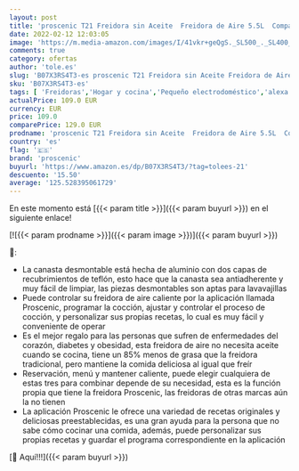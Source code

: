 ```yaml
---
layout: post
title: 'proscenic T21 Freidora sin Aceite  Freidora de Aire 5.5L  Compatible con App y Alexa  Freidora sin Aceite WIFI  Función de combinación  Recetas Españolas Online  Sin PFOA  Pantalla LED Táctil  1700W'
date: 2022-02-12 12:03:05
image: 'https://m.media-amazon.com/images/I/41vkr+geQgS._SL500_._SL400_.jpg'
comments: true
category: ofertas
author: 'tole.es'
slug: 'B07X3RS4T3-es proscenic T21 Freidora sin Aceite Freidora de Aire 5.5L...'
sku: 'B07X3RS4T3-es'
tags: [ 'Freidoras','Hogar y cocina','Pequeño electrodoméstico','alexa','proscenic', ]
actualPrice: 109.0 EUR
currency: EUR
price: 109.0
comparePrice: 129.0 EUR
prodname: 'proscenic T21 Freidora sin Aceite  Freidora de Aire 5.5L  Compatible con App y Alexa  Freidora sin Aceite WIFI  Función de combinación  Recetas Españolas Online  Sin PFOA  Pantalla LED Táctil  1700W'
country: 'es'
flag: '🇪🇸'
brand: 'proscenic'
buyurl: 'https://www.amazon.es/dp/B07X3RS4T3/?tag=tolees-21'
descuento: '15.50'
average: '125.528395061729'
---
```


En este momento está [{{< param title >}}]({{< param buyurl >}}) en el siguiente enlace!

[![{{< param prodname >}}]({{< param image >}})]({{< param buyurl >}})

🔎:

- La canasta desmontable está hecha de aluminio con dos capas de recubrimientos de teflón, esto hace que la canasta sea antiadherente y muy fácil de limpiar, las piezas desmontables son aptas para lavavajillas
- Puede controlar su freidora de aire caliente por la aplicación llamada Proscenic, programar la cocción, ajustar y controlar el proceso de cocción, y personalizar sus propias recetas, lo cual es muy fácil y conveniente de operar
- Es el mejor regalo para las personas que sufren de enfermedades del corazón, diabetes y obesidad, esta freidora de aire no necesita aceite cuando se cocina, tiene un 85% menos de grasa que la freidora tradicional, pero mantiene la comida deliciosa al igual que freír
- Reservación, menú y mantener caliente, puede elegir cualquiera de estas tres para combinar depende de su necesidad, esta es la función propia que tiene la freidora Proscenic, las freidoras de otras marcas aún la no tienen
- La aplicación Proscenic le ofrece una variedad de recetas originales y deliciosas preestablecidas, es una gran ayuda para la persona que no sabe cómo cocinar una comida, además, puede personalizar sus propias recetas y guardar el programa correspondiente en la aplicación

[🛒 Aquí!!!]({{< param buyurl >}})

